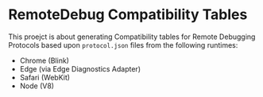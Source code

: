 # RemoteDebug Compatibility Tables

This proejct is about generating Compatibility tables for Remote Debugging Protocols based upon `protocol.json` files from the following runtimes:

- Chrome (Blink)
- Edge (via Edge Diagnostics Adapter)
- Safari (WebKit)
- Node (V8)


 
